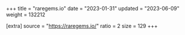 +++
title = "raregems.io"
date = "2023-01-31"
updated = "2023-06-09"
weight = 132212

[extra]
source = "https://raregems.io/"
ratio = 2
size = 129
+++
